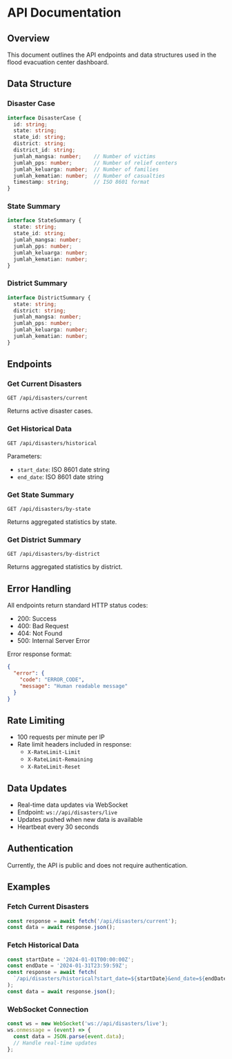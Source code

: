 # API Documentation

## Overview

This document outlines the API endpoints and data structures used in the flood evacuation center dashboard.

## Data Structure

### Disaster Case
```typescript
interface DisasterCase {
  id: string;
  state: string;
  state_id: string;
  district: string;
  district_id: string;
  jumlah_mangsa: number;    // Number of victims
  jumlah_pps: number;       // Number of relief centers
  jumlah_keluarga: number;  // Number of families
  jumlah_kematian: number;  // Number of casualties
  timestamp: string;        // ISO 8601 format
}
```

### State Summary
```typescript
interface StateSummary {
  state: string;
  state_id: string;
  jumlah_mangsa: number;
  jumlah_pps: number;
  jumlah_keluarga: number;
  jumlah_kematian: number;
}
```

### District Summary
```typescript
interface DistrictSummary {
  state: string;
  district: string;
  jumlah_mangsa: number;
  jumlah_pps: number;
  jumlah_keluarga: number;
  jumlah_kematian: number;
}
```

## Endpoints

### Get Current Disasters
```
GET /api/disasters/current
```
Returns active disaster cases.

### Get Historical Data
```
GET /api/disasters/historical
```
Parameters:
- `start_date`: ISO 8601 date string
- `end_date`: ISO 8601 date string

### Get State Summary
```
GET /api/disasters/by-state
```
Returns aggregated statistics by state.

### Get District Summary
```
GET /api/disasters/by-district
```
Returns aggregated statistics by district.

## Error Handling

All endpoints return standard HTTP status codes:
- 200: Success
- 400: Bad Request
- 404: Not Found
- 500: Internal Server Error

Error response format:
```json
{
  "error": {
    "code": "ERROR_CODE",
    "message": "Human readable message"
  }
}
```

## Rate Limiting

- 100 requests per minute per IP
- Rate limit headers included in response:
  - `X-RateLimit-Limit`
  - `X-RateLimit-Remaining`
  - `X-RateLimit-Reset`

## Data Updates

- Real-time data updates via WebSocket
- Endpoint: `ws://api/disasters/live`
- Updates pushed when new data is available
- Heartbeat every 30 seconds

## Authentication

Currently, the API is public and does not require authentication.

## Examples

### Fetch Current Disasters
```javascript
const response = await fetch('/api/disasters/current');
const data = await response.json();
```

### Fetch Historical Data
```javascript
const startDate = '2024-01-01T00:00:00Z';
const endDate = '2024-01-31T23:59:59Z';
const response = await fetch(
  `/api/disasters/historical?start_date=${startDate}&end_date=${endDate}`
);
const data = await response.json();
```

### WebSocket Connection
```javascript
const ws = new WebSocket('ws://api/disasters/live');
ws.onmessage = (event) => {
  const data = JSON.parse(event.data);
  // Handle real-time updates
};
```
